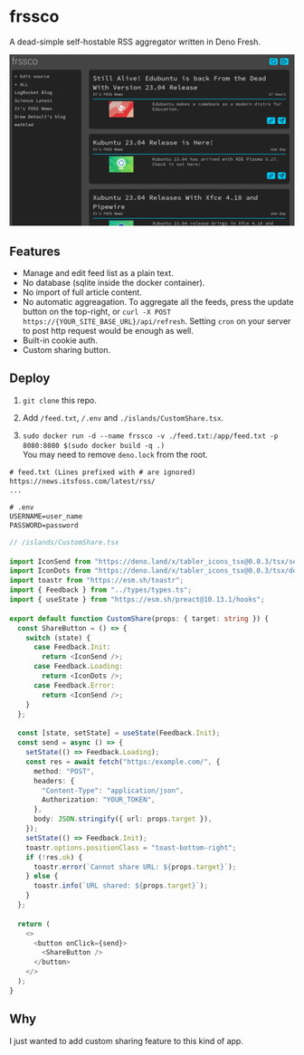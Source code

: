 # frssco

A dead-simple self-hostable RSS aggregator written in Deno Fresh.

![ss1.png](screenshots/ss1.png)

## Features

- Manage and edit feed list as a plain text.
- No database (sqlite inside the docker container).
- No import of full article content.
- No automatic aggreagation. To aggregate all the feeds, press the update button
  on the top-right, or `curl -X POST https://{YOUR_SITE_BASE_URL}/api/refresh`.
  Setting `cron` on your server to post http request would be enough as well.
- Built-in cookie auth.
- Custom sharing button.

## Deploy

1. `git clone` this repo.

2. Add `/feed.txt`, `/.env` and `./islands/CustomShare.tsx`.

3. `sudo docker run -d --name frssco -v ./feed.txt:/app/feed.txt -p 8080:8080 $(sudo docker build -q .)`\
   You may need to remove `deno.lock` from the root.

```
# feed.txt (Lines prefixed with # are ignored)
https://news.itsfoss.com/latest/rss/
...
```

```
# .env
USERNAME=user_name
PASSWORD=password
```

```ts
// /islands/CustomShare.tsx

import IconSend from "https://deno.land/x/tabler_icons_tsx@0.0.3/tsx/send.tsx";
import IconDots from "https://deno.land/x/tabler_icons_tsx@0.0.3/tsx/dots.tsx";
import toastr from "https://esm.sh/toastr";
import { Feedback } from "../types/types.ts";
import { useState } from "https://esm.sh/preact@10.13.1/hooks";

export default function CustomShare(props: { target: string }) {
  const ShareButton = () => {
    switch (state) {
      case Feedback.Init:
        return <IconSend />;
      case Feedback.Loading:
        return <IconDots />;
      case Feedback.Error:
        return <IconSend />;
    }
  };

  const [state, setState] = useState(Feedback.Init);
  const send = async () => {
    setState(() => Feedback.Loading);
    const res = await fetch("https:/example.com/", {
      method: "POST",
      headers: {
        "Content-Type": "application/json",
        Authorization: "YOUR_TOKEN",
      },
      body: JSON.stringify({ url: props.target }),
    });
    setState(() => Feedback.Init);
    toastr.options.positionClass = "toast-bottom-right";
    if (!res.ok) {
      toastr.error(`Cannot share URL: ${props.target}`);
    } else {
      toastr.info(`URL shared: ${props.target}`);
    }
  };

  return (
    <>
      <button onClick={send}>
        <ShareButton />
      </button>
    </>
  );
}
```

## Why

I just wanted to add custom sharing feature to this kind of app.
